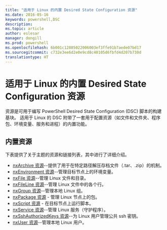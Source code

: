 ```yaml
---
title: "适用于 Linux 的内置 Desired State Configuration 资源"
ms.date: 2016-05-16
keywords: powershell,DSC
description: 
ms.topic: article
author: eslesar
manager: dongill
ms.prod: powershell
ms.openlocfilehash: 6b001c12885022006003ef3ffe91b7aede07bd17
ms.sourcegitcommit: c732e3ee6d2e0e9cd8c40105d6fbfd4d207b730d
translationtype: HT
---
```

# <a name="built-in-desired-state-configuration-resources-for-linux"></a>适用于 Linux 的内置 Desired State Configuration 资源

资源是可用于编写 PowerShell Desired State Configuration (DSC) 脚本的构建基块。 适用于 Linux 的 DSC 附带了一套用于配置资源（如文件和文件夹、程序包、环境变量、服务和进程）的内置功能。

## <a name="built-in-resources"></a>内置资源 

下表提供了关于主题的资源和链接列表，其中进行了详细介绍。

* [nxArchive 资源](lnxArchiveResource.md)--提供了用于在特定路径解压存档文件（.tar、.zip）的机制。
* [nxEnvironment 资源](lnxEnvironmentResource.md)--管理目标节点上的环境变量。 
* [nxFile 资源](lnxFileResource.md)--管理 Linux 文件和目录。 
* [nxFileLine 资源](lnxFileLineResource.md)--管理 Linux 文件中的各个行。 
* [nxGroup 资源](lnxGroupResource.md)--管理本地 Linux 组。 
* [nxPackage 资源](lnxPackageResource.md) - 管理 Linux 节点上的包。
* [nxScript 资源](lnxScriptResource.md) - 在目标节点上运行脚本。
* [nxService 资源](lnxServiceResource.md)--管理 Linux 服务（守护程序）。
* [nxSshAuthorizedKeys 资源](lnxSshAuthorizedKeysResource.md)--为 Linux 用户管理公共 ssh 密钥。 
* [nxUser 资源](lnxUserResource.md)--管理本地 Linux 用户。 
  
